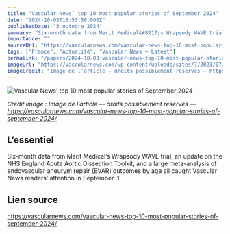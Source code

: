 ```yaml
---
title: "Vascular News’ top 10 most popular stories of September 2024"
date: "2024-10-03T15:53:50.000Z"
publishedDate: "3 octobre 2024"
summary: "Six-month data from Merit Medical&#8217;s Wrapsody WAVE trial, an update on the NHS England Acute Aortic Dissection Toolkit, and a large meta-analysis of endovascular aneurym repair (EVAR) outcomes by age all caught Vascular News readers&#8217; attention in September. 1."
importance: ""
sourceUrl: "https://vascularnews.com/vascular-news-top-10-most-popular-stories-of-september-2024/"
tags: ["France", "Actualité", "Vascular News — Latest"]
permalink: "/papers/2024-10-03-vascular-news-top-10-most-popular-stories-of-september-2024"
imageUrl: "https://vascularnews.com/wp-content/uploads/sites/7/2023/07/Top_10_we_graphic_v1.jpg"
imageCredit: "Image de l’article — droits possiblement réservés — https://vascularnews.com/vascular-news-top-10-most-popular-stories-of-september-2024/"
---
```


![Vascular News’ top 10 most popular stories of September 2024](https://vascularnews.com/wp-content/uploads/sites/7/2023/07/Top_10_we_graphic_v1.jpg)

*Crédit image : Image de l’article — droits possiblement réservés — https://vascularnews.com/vascular-news-top-10-most-popular-stories-of-september-2024/*

## L’essentiel

Six-month data from Merit Medical&#8217;s Wrapsody WAVE trial, an update on the NHS England Acute Aortic Dissection Toolkit, and a large meta-analysis of endovascular aneurym repair (EVAR) outcomes by age all caught Vascular News readers&#8217; attention in September. 1.

## Lien source

https://vascularnews.com/vascular-news-top-10-most-popular-stories-of-september-2024/
